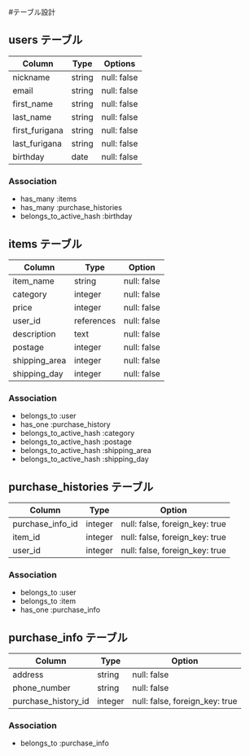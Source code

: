 #テーブル設計

## users テーブル

| Column         | Type   | Options     |
| -------------- | ------ | ----------- |
| nickname       | string | null: false |
| email          | string | null: false |
| first_name     | string | null: false |
| last_name      | string | null: false |
| first_furigana | string | null: false |
| last_furigana  | string | null: false |
| birthday       | date   | null: false |

### Association

- has_many :items
- has_many :purchase_histories
- belongs_to_active_hash :birthday

## items テーブル

| Column        | Type       | Option      |
| ------------- | ---------- | ----------- |
| item_name     | string     | null: false |
| category      | integer    | null: false |
| price         | integer    | null: false |
| user_id       | references | null: false |
| description   | text       | null: false |
| postage       | integer    | null: false |
| shipping_area | integer    | null: false |
| shipping_day  | integer    | null: false |

### Association

- belongs_to :user
- has_one :purchase_history
- belongs_to_active_hash :category
- belongs_to_active_hash :postage
- belongs_to_active_hash :shipping_area
- belongs_to_active_hash :shipping_day

## purchase_histories テーブル

| Column           | Type       | Option      |
| ---------------- | ---------- | ----------- |
| purchase_info_id | integer    | null: false, foreign_key: true |
| item_id          | integer    | null: false, foreign_key: true |
| user_id          | integer    | null: false, foreign_key: true |

### Association

- belongs_to :user
- belongs_to :item
- has_one :purchase_info

## purchase_info テーブル

| Column              | Type       | Option      |
| ------------------- | ---------- | ----------- |
| address             | string     | null: false |
| phone_number        | string     | null: false |
| purchase_history_id | integer    | null: false, foreign_key: true |

### Association

- belongs_to :purchase_info



